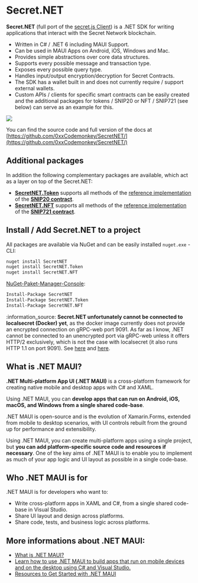 # Secret.NET

**Secret.NET** (full port of the [secret.js Client](https://docs.scrt.network/secret-network-documentation/development/tools-and-libraries/secretjs)) is a .NET SDK for writing applications that interact with the Secret Network blockchain.

* Written in C# / .NET 6 including MAUI Support.
* Can be used in MAUI Apps on Android, iOS, Windows and Mac.
* Provides simple abstractions over core data structures.
* Supports every possible message and transaction type.
* Exposes every possible query type.
* Handles input/output encryption/decryption for Secret Contracts.
* The SDK has a wallet built in and does not currently require / support external wallets.
* Custom APIs / clients for specific smart contracts can be easily created and the additional packages for tokens / SNIP20 or NFT / SNIP721 (see below) can serve as an example for this.

![](../../../../../../.gitbook/assets/SecretNET.png)

You can find the source code and full version of the docs at [https://github.com/0xxCodemonkey/SecretNET/](https://github.com/0xxCodemonkey/SecretNET/)

## Additional packages

In addition the following complementary packages are available, which act as a layer on top of the Secret.NET:

* [**SecretNET.Token**](https://github.com/0xxCodemonkey/SecretNET.Token) supports all methods of the [reference implementation](https://github.com/scrtlabs/snip20-reference-impl) of the [**SNIP20 contract**](https://docs.scrt.network/secret-network-documentation/development/snips/snip-20-spec-private-fungible-tokens).
* [**SecretNET.NFT**](https://github.com/0xxCodemonkey/SecretNET.NFT) supports all methods of the [reference implementation](https://github.com/baedrik/snip721-reference-impl) of the [**SNIP721 contract**](https://docs.scrt.network/secret-network-documentation/development/snips/snip-721-private-non-fungible-tokens-nfts).

## Install / Add Secret.NET to a project

All packages are available via NuGet and can be easily installed `nuget.exe` -CLI:

```bash
nuget install SecretNET
nuget install SecretNET.Token
nuget install SecretNET.NFT
```

[NuGet-Paket-Manager-Console](https://docs.microsoft.com/de-de/nuget/consume-packages/install-use-packages-powershell):

```bash
Install-Package SecretNET
Install-Package SecretNET.Token
Install-Package SecretNET.NFT
```

:information\_source: **Secret.NET unfortunately cannot be connected to localsecret (Docker) yet**, as the docker image currently does not provide an encrypted connection on gRPC-web port 9091. As far as I know, .NET cannot be connected to an unencrypted port via gRPC-web unless it offers HTTP/2 exclusively, which is not the case with localsecret (it also runs HTTP 1.1 on port 9091). See [here](https://learn.microsoft.com/en-us/aspnet/core/grpc/troubleshoot?view=aspnetcore-6.0#call-insecure-grpc-services-with-net-core-client) and [here](https://learn.microsoft.com/en-us/aspnet/core/grpc/aspnetcore?view=aspnetcore-6.0\&tabs=visual-studio#protocol-negotiation).

## What is .NET MAUI?

**.NET Multi-platform App UI (.NET MAUI)** is a cross-platform framework for creating native mobile and desktop apps with C# and XAML.

Using .NET MAUI, you can **develop apps that can run on Android, iOS, macOS, and Windows from a single shared code-base**.

.NET MAUI is open-source and is the evolution of Xamarin.Forms, extended from mobile to desktop scenarios, with UI controls rebuilt from the ground up for performance and extensibility.

Using .NET MAUI, you can create multi-platform apps using a single project, but **you can add platform-specific source code and resources if necessary**. One of the key aims of .NET MAUI is to enable you to implement as much of your app logic and UI layout as possible in a single code-base.

## Who .NET MAUI is for

.NET MAUI is for developers who want to:

* Write cross-platform apps in XAML and C#, from a single shared code-base in Visual Studio.
* Share UI layout and design across platforms.
* Share code, tests, and business logic across platforms.

## More informations about .NET MAUI:

* [What is .NET MAUI?](https://learn.microsoft.com/en-us/dotnet/maui/what-is-maui)
* [Learn how to use .NET MAUI to build apps that run on mobile devices and on the desktop using C# and Visual Studio.](https://learn.microsoft.com/en-us/training/paths/build-apps-with-dotnet-maui/)
* [Resources to Get Started with .NET MAUI](https://devblogs.microsoft.com/dotnet/learn-dotnet-maui/)
